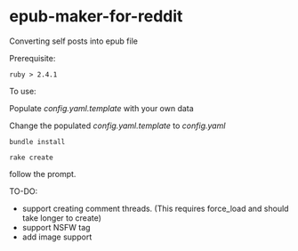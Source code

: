 # epub-maker-for-reddit
Converting self posts into epub file

Prerequisite:

 `ruby > 2.4.1`

To use:

Populate _config.yaml.template_ with your own data

Change the populated _config.yaml.template_ to _config.yaml_

`bundle install`

`rake create` 

follow the prompt.


TO-DO: 

* support creating comment threads. (This requires force_load and should take longer to create)
* support NSFW tag
* add image support